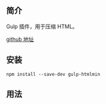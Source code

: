 ## 简介

Gulp 插件，用于压缩 HTML。

[github 地址](https://github.com/jonschlinkert/gulp-htmlmin)

## 安装

```
npm install --save-dev gulp-htmlmin
```

## 用法

```js

```



